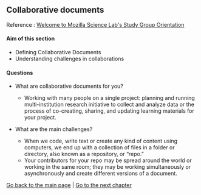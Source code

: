 ## Collaborative documents

Reference : [Welcome to Mozilla Science Lab's Study Group Orientation](https://mozillascience.github.io/study-group-orientation/3.1-collab-vers-github.html)

#### Aim of this section

- Defining Collaborative Documents
- Understanding challenges in collaborations

#### Questions

- What are collaborative documents for you?
    - Working with many people on a single project: planning and running multi-institution research initiative to collect and analyze data or the process of co-creating, sharing, and updating learning materials for your project.

- What are the main challenges?
    - When we code, write text or create any kind of content using computers, we end up with a collection of files in a folder or directory, also known as a repository, or “repo.”
    - Your contributors for your repo may be spread around the world or working in the same room; they may be working simultaneously or asynchronously and create different versions of a document.
    
[Go back to the main page](./../) | [Go to the next chapter](/lessons/2-version-control-and-GitHub.md)

